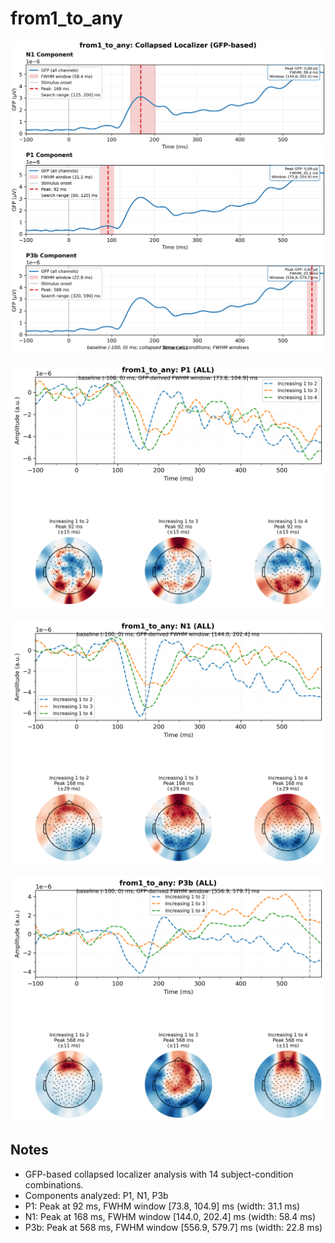 # from1_to_any

![figure](docs/assets/plots/from1_to_any/from1_to_any-collapsed_localizer.png)

![figure](docs/assets/plots/from1_to_any/from1_to_any-P1.png)

![figure](docs/assets/plots/from1_to_any/from1_to_any-N1.png)

![figure](docs/assets/plots/from1_to_any/from1_to_any-P3b.png)


## Notes

- GFP-based collapsed localizer analysis with 14 subject-condition combinations.
- Components analyzed: P1, N1, P3b
- P1: Peak at 92 ms, FWHM window [73.8, 104.9] ms (width: 31.1 ms)
- N1: Peak at 168 ms, FWHM window [144.0, 202.4] ms (width: 58.4 ms)
- P3b: Peak at 568 ms, FWHM window [556.9, 579.7] ms (width: 22.8 ms)
